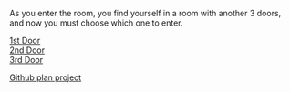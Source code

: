 As you enter the room, you find yourself in a room with another 3 doors, and now you must choose which one to enter.  

[1st Door](../2-door.md)  
[2nd Door](blood-death.md)  
[3rd Door](death-by-hecper.md)  

[Github plan project](https://docs.google.com/drawings/d/1c8zzmPTaoSz5XVRML_EPv6a7LLDhJ2bVJZezGb-i1cQ)